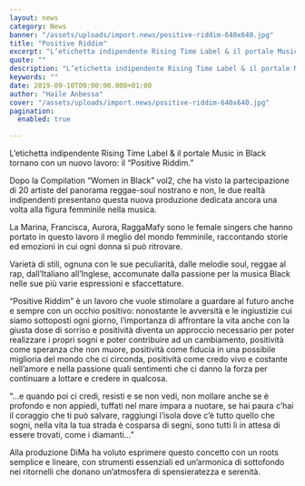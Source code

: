 ```yaml
---
layout: news
category: News
banner: "/assets/uploads/import.news/positive-riddim-640x640.jpg"
title: "Positive Riddim"
excerpt: "L’etichetta indipendente Rising Time Label & il portale Music in Black tornano con un nuovo lavoro: il “Positive Riddim.” Dopo la Compilation “Women in Black” vol2, che ha visto la partecipazione di 20 artiste del panorama reggae-soul nostrano e non, le due realtà indipendenti presentano questa nuova produzione dedicata ancora una volta alla figura femminile [&hellip"
quote: ""
description: "L’etichetta indipendente Rising Time Label & il portale Music in Black tornano con un nuovo lavoro: il “Positive Riddim.” Dopo la Compilation “Women in Black” vol2, che ha visto la partecipazione di 20 artiste del panorama reggae-soul nostrano e non, le due realtà indipendenti presentano questa nuova produzione dedicata ancora una volta alla figura femminile [&hellip"
keywords: ""
date: 2019-09-10T00:00:00.000+01:00
author: "Haile Anbessa"
cover: "/assets/uploads/import.news/positive-riddim-640x640.jpg"
pagination:
  enabled: true

---
```


L’etichetta indipendente Rising Time Label & il portale Music in Black tornano con un nuovo lavoro: il “Positive Riddim.”

Dopo la Compilation “Women in Black” vol2, che ha visto la partecipazione di 20 artiste del panorama reggae-soul nostrano e non, le due realtà indipendenti presentano questa nuova produzione dedicata ancora una volta alla figura femminile nella musica.

La Marina, Francisca, Aurora, RaggaMafy sono le female singers che hanno portato in questo lavoro il meglio del mondo femminile, raccontando storie ed emozioni in cui ogni donna si può ritrovare.

Varietà di stili, ognuna con le sue peculiarità, dalle melodie soul, reggae al rap, dall’Italiano all’Inglese, accomunate dalla passione per la musica Black nelle sue più varie espressioni e sfaccettature.

“Positive Riddim” è un lavoro che vuole stimolare a guardare al futuro anche e sempre con un occhio positivo: nonostante le avversità e le ingiustizie cui siamo sottoposti ogni giorno, l’importanza di affrontare la vita anche con la giusta dose di sorriso e positività diventa un approccio necessario per poter realizzare i propri sogni e poter contribuire ad un cambiamento, positività come speranza che non muore, positività come fiducia in una possibile miglioria del mondo che ci circonda, positività come credo vivo e costante nell’amore e nella passione quali sentimenti che ci danno la forza per continuare a lottare e credere in qualcosa.

“…e quando poi ci credi, resisti e se non vedi, non mollare anche se è profondo e non appiedi, tuffati nel mare impara a nuotare, se hai paura c’hai il coraggio che ti può salvare, raggiungi l’isola dove c’è tutto quello che sogni, nella vita la tua strada è cosparsa di segni, sono tutti lì in attesa di essere trovati, come i diamanti…”

Alla produzione DiMa ha voluto esprimere questo concetto con un roots semplice e lineare, con strumenti essenziali ed un’armonica di sottofondo nei ritornelli che donano un’atmosfera di spensieratezza e serenità.